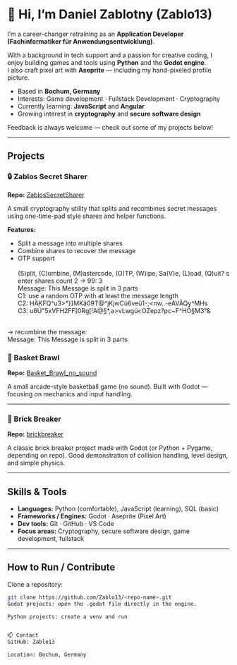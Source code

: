 # 👋 Hi, I’m Daniel Zablotny   (Zablo13)

I’m a career-changer retraining as an **Application Developer (Fachinformatiker für Anwendungsentwicklung)**.  

With a background in tech support and a passion for creative coding, I enjoy building games and tools using **Python** and the **Godot engine**.  
I also craft pixel art with **Aseprite** — including my hand-pixeled profile picture.

-  Based in **Bochum, Germany**  
-  Interests: Game development · Fullstack Development · Cryptography  
-  Currently learning: **JavaScript** and **Angular**  
-  Growing interest in **cryptography** and **secure software design**  

Feedback is always welcome — check out some of my projects below!

---

## Projects

### 🔒 Zablos Secret Sharer
**Repo:** [ZablosSecretSharer](https://github.com/Zablo13/ZablosSecretSharer)  

A small cryptography utility that splits and recombines secret messages using one-time-pad style shares and helper functions.  

**Features:**
- Split a message into multiple shares  
- Combine shares to recover the message  
- OTP support
<br><br>
(S)plit, (C)ombine, (M)astercode, (O)TP, (W)ipe, Sa(V)e, (L)oad, (Q)uit? s <br>
enter shares count 2 -> 99: 3 <br>
Message: This Message is split in 3 parts <br>
C1: use a random OTP with at least the message length <br>
C2: HÄKFQ^u3>°}}MKä09T@^jKjwCü6veü1-;<nw..-eAVÄQy^MHs <br>
C3: u6Ü"5xVFH2FF[0Rg[!A@§*,a>vLwgü<OZepz?pc~F^HÖ§M3°& <br><br>

-> recombine the message:<br>
Message: This Message is split in 3 parts


### 🏀 Basket Brawl
**Repo:** [Basket_Brawl_no_sound](https://github.com/Zablo13/Basket_Brawl_no_sound)  

A small arcade-style basketball game (no sound). Built with Godot — focusing on mechanics and input handling.  
 

---

### 🧱 Brick Breaker
**Repo:** [brickbreaker](https://github.com/Zablo13/brickbreaker)  

A classic brick breaker project made with Godot (or Python + Pygame, depending on repo). Good demonstration of collision handling, level design, and simple physics.  


---

## Skills & Tools
- **Languages:** Python (comfortable), JavaScript (learning), SQL (basic)  
- **Frameworks / Engines:** Godot · Aseprite (Pixel Art)  
- **Dev tools:** Git · GitHub · VS Code  
- **Focus areas:** Cryptography, secure software design, game development, fullstack  

---

## How to Run / Contribute

Clone a repository:
```bash
git clone https://github.com/Zablo13/<repo-name>.git
Godot projects: open the .godot file directly in the engine.

Python projects: create a venv and run


📫 Contact
GitHub: Zablo13

Location: Bochum, Germany
